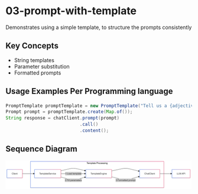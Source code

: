 # 03-prompt-with-template

Demonstrates using a simple template, to structure the prompts consistently

## Key Concepts
- String templates
- Parameter substitution
- Formatted prompts

## Usage Examples Per Programming language
```java
PromptTemplate promptTemplate = new PromptTemplate("Tell us a {adjective} joke about {topic}");
Prompt prompt = promptTemplate.create(Map.of());
String response = chatClient.prompt(prompt)
                            .call()
                            .content();
```

## Sequence Diagram
![Sequence Diagram](03.png)